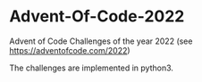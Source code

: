 # Advent-Of-Code-2022
Advent of Code Challenges of the year 2022 (see https://adventofcode.com/2022)

The challenges are implemented in python3.
